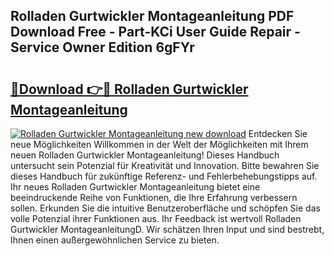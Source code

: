 ## Rolladen Gurtwickler Montageanleitung PDF Download Free - Part-KCi User Guide Repair - Service Owner Edition 6gFYr

# <h2><a href="http://df75agm.blite.top/?on=Rolladen+Gurtwickler+Montageanleitung">🔗Download 👉🔴 Rolladen Gurtwickler Montageanleitung</a></h2>

[![Rolladen Gurtwickler Montageanleitung new download](https://i.imgur.com/lujVjoI.png)](http://df75agm.blite.top/?on=Rolladen+Gurtwickler+Montageanleitung)
Entdecken Sie neue Möglichkeiten Willkommen in der Welt der Möglichkeiten mit Ihrem neuen Rolladen Gurtwickler Montageanleitung! Dieses Handbuch untersucht sein Potenzial für Kreativität und Innovation. Bitte bewahren Sie dieses Handbuch für zukünftige Referenz- und Fehlerbehebungstipps auf. Ihr neues Rolladen Gurtwickler Montageanleitung bietet eine beeindruckende Reihe von Funktionen, die Ihre Erfahrung verbessern sollen. Erkunden Sie die intuitive Benutzeroberfläche und schöpfen Sie das volle Potenzial ihrer Funktionen aus. Ihr Feedback ist wertvoll Rolladen Gurtwickler MontageanleitungD. Wir schätzen Ihren Input und sind bestrebt, Ihnen einen außergewöhnlichen Service zu bieten.
